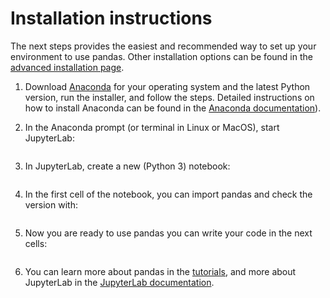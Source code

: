 # Installation instructions

The next steps provides the easiest and recommended way to set up your
environment to use pandas. Other installation options can be found in
the [advanced installation page](https://pandas.pydata.org/pandas-docs/stable/install.html).

1. Download [Anaconda](https://www.anaconda.com/distribution/) for your operating system and
   the latest Python version, run the installer, and follow the steps. Detailed instructions
   on how to install Anaconda can be found in the
   [Anaconda documentation](https://docs.anaconda.com/anaconda/install/)).

2. In the Anaconda prompt (or terminal in Linux or MacOS), start JupyterLab:

    <img class="img-fluid" alt="" src="{{ base_url }}/static/img/install/anaconda_prompt.png"/>

3. In JupyterLab, create a new (Python 3) notebook:

    <img class="img-fluid" alt="" src="{{ base_url }}/static/img/install/jupyterlab_home.png"/>

4. In the first cell of the notebook, you can import pandas and check the version with:

    <img class="img-fluid" alt="" src="{{ base_url }}/static/img/install/pandas_import_and_version.png"/>

5. Now you are ready to use pandas you can write your code in the next cells:

    <img class="img-fluid" alt="" src="{{ base_url }}/static/img/install/pandas_fibonacci.png"/>

6. You can learn more about pandas in the [tutorials](#), and more about JupyterLab
   in the [JupyterLab documentation](https://jupyterlab.readthedocs.io/en/stable/user/interface.html).
